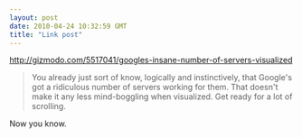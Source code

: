 ```yaml
---
layout: post
date: 2010-04-24 10:32:59 GMT
title: "Link post"
---
```

<http://gizmodo.com/5517041/googles-insane-number-of-servers-visualized>

> You already just sort of know, logically and instinctively, that Google's got a ridiculous number of servers working for them. That doesn't make it any less mind-boggling when visualized. Get ready for a lot of scrolling.

Now you know.